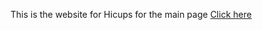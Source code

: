 This is the website for Hicups for the main page [Click here](https://github.com/HttpAnimation/Hicup)
